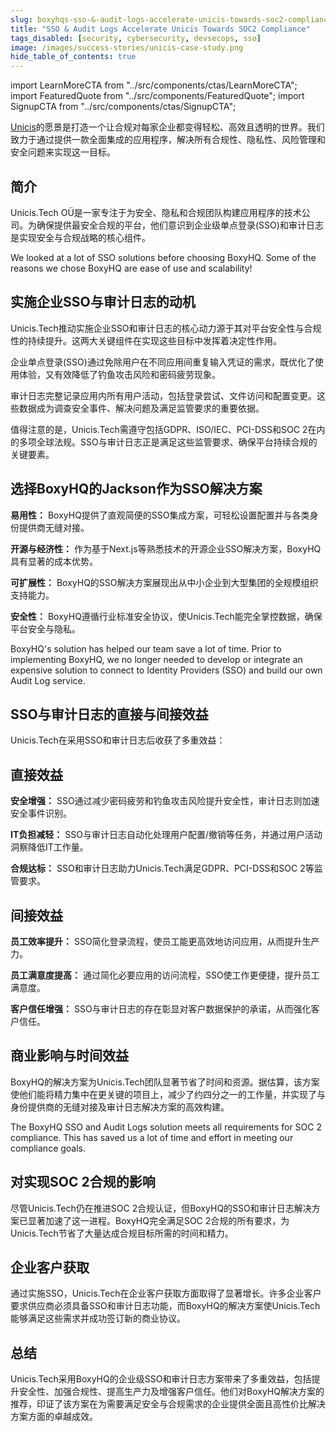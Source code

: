 ```yaml
---
slug: boxyhqs-sso-&-audit-logs-accelerate-unicis-towards-soc2-compliance
title: "SSO & Audit Logs Accelerate Unicis Towards SOC2 Compliance"
tags_disabled: [security, cybersecurity, devsecops, sso]
image: /images/success-stories/unicis-case-study.png
hide_table_of_contents: true
---
```


import LearnMoreCTA from "../src/components/ctas/LearnMoreCTA";
import FeaturedQuote from "../src/components/FeaturedQuote";
import SignupCTA from "../src/components/ctas/SignupCTA";

[Unicis](https://www.unicis.tech/)的愿景是打造一个让合规对每家企业都变得轻松、高效且透明的世界。我们致力于通过提供一款全面集成的应用程序，解决所有合规性、隐私性、风险管理和安全问题来实现这一目标。

## 简介

Unicis.Tech OÜ是一家专注于为安全、隐私和合规团队构建应用程序的技术公司。为确保提供最安全合规的平台，他们意识到企业级单点登录(SSO)和审计日志是实现安全与合规战略的核心组件。

<SignupCTA campaign="success-story-unicis" />

<FeaturedQuote personName="Predrag Tasevski" personRole="Founder & CEO Unicis.Tech" pictureSrc="/images/success-stories/predrag-tasevski-unicis">
We looked at a lot of SSO solutions before choosing BoxyHQ. Some of the reasons we chose BoxyHQ are ease of use and scalability!
</FeaturedQuote>

## 实施企业SSO与审计日志的动机

Unicis.Tech推动实施企业SSO和审计日志的核心动力源于其对平台安全性与合规性的持续提升。这两大关键组件在实现这些目标中发挥着决定性作用。

企业单点登录(SSO)通过免除用户在不同应用间重复输入凭证的需求，既优化了使用体验，又有效降低了钓鱼攻击风险和密码疲劳现象。

审计日志完整记录应用内所有用户活动，包括登录尝试、文件访问和配置变更。这些数据成为调查安全事件、解决问题及满足监管要求的重要依据。

值得注意的是，Unicis.Tech需遵守包括GDPR、ISO/IEC、PCI-DSS和SOC 2在内的多项全球法规。SSO与审计日志正是满足这些监管要求、确保平台持续合规的关键要素。

## 选择BoxyHQ的Jackson作为SSO解决方案

**易用性：** BoxyHQ提供了直观简便的SSO集成方案，可轻松设置配置并与各类身份提供商无缝对接。

**开源与经济性：** 作为基于Next.js等熟悉技术的开源企业SSO解决方案，BoxyHQ具有显著的成本优势。

**可扩展性：** BoxyHQ的SSO解决方案展现出从中小企业到大型集团的全规模组织支持能力。

**安全性：** BoxyHQ遵循行业标准安全协议，使Unicis.Tech能完全掌控数据，确保平台安全与隐私。

<FeaturedQuote personName="Predrag Tasevski" personRole="Founder & CEO Unicis.Tech" pictureSrc="/images/success-stories/predrag-tasevski-unicis">
BoxyHQ's solution has helped our team save a lot of time. Prior to implementing BoxyHQ, we no longer needed to develop or integrate an expensive solution to connect to Identity Providers (SSO) and build our own Audit Log service.
</FeaturedQuote>

## SSO与审计日志的直接与间接效益

Unicis.Tech在采用SSO和审计日志后收获了多重效益：

## 直接效益

**安全增强：** SSO通过减少密码疲劳和钓鱼攻击风险提升安全性，审计日志则加速安全事件识别。

**IT负担减轻：** SSO与审计日志自动化处理用户配置/撤销等任务，并通过用户活动洞察降低IT工作量。

**合规达标：** SSO和审计日志助力Unicis.Tech满足GDPR、PCI-DSS和SOC 2等监管要求。

## 间接效益

**员工效率提升：** SSO简化登录流程，使员工能更高效地访问应用，从而提升生产力。

**员工满意度提高：** 通过简化必要应用的访问流程，SSO使工作更便捷，提升员工满意度。

**客户信任增强：** SSO与审计日志的存在彰显对客户数据保护的承诺，从而强化客户信任。

## 商业影响与时间效益

BoxyHQ的解决方案为Unicis.Tech团队显著节省了时间和资源。据估算，该方案使他们能将精力集中在更关键的项目上，减少了约四分之一的工作量，并实现了与身份提供商的无缝对接及审计日志解决方案的高效构建。

<FeaturedQuote personName="Predrag Tasevski" personRole="Founder & CEO Unicis.Tech" pictureSrc="/images/success-stories/predrag-tasevski-unicis">
  The BoxyHQ SSO and Audit Logs solution meets all requirements for SOC 2 compliance. This has saved us a lot of time and effort in meeting our compliance goals.
</FeaturedQuote>

## 对实现SOC 2合规的影响

尽管Unicis.Tech仍在推进SOC 2合规认证，但BoxyHQ的SSO和审计日志解决方案已显著加速了这一进程。BoxyHQ完全满足SOC 2合规的所有要求，为Unicis.Tech节省了大量达成合规目标所需的时间和精力。

## 企业客户获取

通过实施SSO，Unicis.Tech在企业客户获取方面取得了显著增长。许多企业客户要求供应商必须具备SSO和审计日志功能，而BoxyHQ的解决方案使Unicis.Tech能够满足这些需求并成功签订新的商业协议。

## 总结

Unicis.Tech采用BoxyHQ的企业级SSO和审计日志方案带来了多重效益，包括提升安全性、加强合规性、提高生产力及增强客户信任。他们对BoxyHQ解决方案的推荐，印证了该方案在为需要满足安全与合规需求的企业提供全面且高性价比解决方案方面的卓越成效。

<LearnMoreCTA label="Read the full interview" newWindow={false} url="/blog/unicis-tech-unlocks-security-with-boxyhq-a-conversation-with-the-founder" />